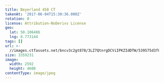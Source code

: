 ```yaml
---
title: Beyerland 450 CT
takenAt: '2017-06-04T15:30:36.000Z'
rotation: 0
license: Attribution-NoDerivs License
geo:
  lat: 50.106486
  lng: 8.773144
tags: []
url: >-
  //images.ctfassets.net/bncv3c2gt878/3LZ7QtnrgDCViIPKZIdDTW/539575d3f8c1aed2cdded7f94a34aa65/beyerland-450-ct_35054781936_o
size: 3359231
image:
  width: 2592
  height: 4608
contentType: image/jpeg
---
```


